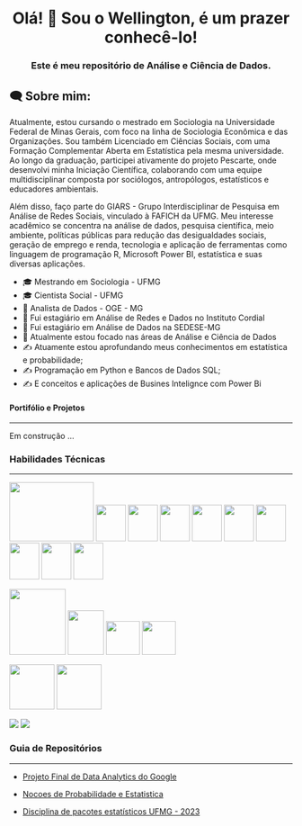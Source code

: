 <h1 align="center">Olá! 👋 Sou o Wellington, é um prazer conhecê-lo!</h1>

<h3 align="center">Este é meu repositório de Análise e Ciência de Dados.</h3>

<h2 align="left">🗨 Sobre mim:</h2>

Atualmente, estou cursando o mestrado em Sociologia na Universidade Federal de Minas Gerais, com foco na linha de Sociologia Econômica e das Organizações. Sou também Licenciado em Ciências Sociais, com uma Formação Complementar Aberta em Estatística pela mesma universidade. Ao longo da graduação, participei ativamente do projeto Pescarte, onde desenvolvi minha Iniciação Científica, colaborando com uma equipe multidisciplinar composta por sociólogos, antropólogos, estatísticos e educadores ambientais.

Além disso, faço parte do GIARS - Grupo Interdisciplinar de Pesquisa em Análise de Redes Sociais, vinculado à FAFICH da UFMG. Meu interesse acadêmico se concentra na análise de dados, pesquisa científica, meio ambiente, políticas públicas para redução das desigualdades sociais, geração de emprego e renda, tecnologia e aplicação de ferramentas como linguagem de programação R, Microsoft Power BI, estatística e suas diversas aplicações.

* :mortar_board: Mestrando em Sociologia - UFMG
* :mortar_board: Cientista Social - UFMG
* :office: Analista de Dados - OGE - MG
* :office: Fui estagiário em Análise de Redes e Dados no Instituto Cordial
* :office: Fui estagiário em Análise de Dados na SEDESE-MG
* :rocket: Atualmente estou focado nas áreas de Análise e Ciência de Dados
* ✍️ Atuamente estou aprofundando meus conhecimentos em estatística e probabilidade;
* ✍️ Programação em Python e Bancos de Dados SQL;
* ✍️ E conceitos e aplicações de Busines Intelignce com Power Bi
  
#### Portifólio e Projetos
---
Em construção ...

### Habilidades Técnicas
---
<img src="https://www.r-project.org/Rlogo.png" width="150" height="105"> <img src ="https://github.com/welli45/welli45/assets/74972381/9cc2e420-8876-42f9-b67a-2eb5f1172698" width="53,6" height="65"> <img src = "https://www.tidyverse.org/css/images/hex/dplyr.png" width="53,6" height="65">  <img src = "https://www.tidyverse.org/css/images/hex/tidyr.png" width="53,6" height="65"> <img src = "https://www.tidyverse.org/css/images/hex/tibble.png" width="53,6" height="65"> <img src = "https://www.tidyverse.org/css/images/hex/stringr.png" width="53,6" height="65"> <img src = "https://www.tidyverse.org/css/images/hex/purrr.png" width="53,6" height="65"> <img src = "https://www.tidyverse.org/css/images/hex/ggplot2.png" width="53,6" height="65"> <img src = "https://www.tidyverse.org/css/images/hex/forcats.png" width="53,6" height="65"> <img src=https://rstudio.github.io/cheatsheets/html/images/logo-rmarkdown.png width="53,6" height="65">


<img src = "https://s3.dualstack.us-east-2.amazonaws.com/pythondotorg-assets/media/community/logos/python-logo-only.png" width="100,7" height="117,8"> <img src ="https://upload.wikimedia.org/wikipedia/commons/thumb/2/22/Pandas_mark.svg/449px-Pandas_mark.svg.png?20200210000431"  width="64,9" height="79,9"> <img src="https://numpy.org/images/logo.svg" width="60" height="60"> <img src = "https://jupyter.org/assets/homepage/main-logo.svg" width="60" height="60">

<img src = "https://upload.wikimedia.org/wikipedia/commons/thumb/3/34/Microsoft_Office_Excel_%282019%E2%80%93present%29.svg/512px-Microsoft_Office_Excel_%282019%E2%80%93present%29.svg.png" width="80" height="80"> <img src = "https://upload.wikimedia.org/wikipedia/commons/thumb/c/cf/New_Power_BI_Logo.svg/64px-New_Power_BI_Logo.svg.png" width="80" height="80"> 

<img src="https://upload.wikimedia.org/wikipedia/commons/thumb/a/ae/Google_Sheets_2020_Logo.svg/64px-Google_Sheets_2020_Logo.svg.png"> <img src = "https://seeklogo.com/images/G/google-big-query-logo-AC63E7C329-seeklogo.com.png"> 

 ### Guia de Repositórios
 ---
 * [Projeto Final de Data Analytics do Google](https://github.com/welli45/Projeto-final-de-Data-Analytics-do-Google.git)

* [Nocoes de Probabilidade e Estatistica](https://github.com/welli45/Nocoes-Probabilidade-Estatistica.git)

* [Disciplina de pacotes estatísticos UFMG - 2023](https://github.com/welli45/2023_1-PACOTES-ESTATISTICOS.git)

<!---
welli45/welli45 is a ✨ special ✨ repository because its `README.md` (this file) appears on your GitHub profile.
You can click the Preview link to take a look at your changes.
--->
